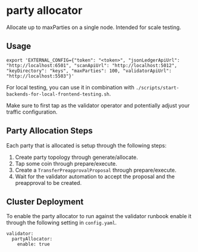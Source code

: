 # party allocator

Allocate up to maxParties on a single node. Intended for scale testing.

## Usage

```
export 'EXTERNAL_CONFIG={"token": "<token>", "jsonLedgerApiUrl": "http://localhost:6501", "scanApiUrl": "http://localhost:5012", "keyDirectory": "keys", "maxParties": 100, "validatorApiUrl": "http://localhost:5503"}'
 ```

 For local testing, you can use it in combination with `./scripts/start-backends-for-local-frontend-testing.sh`.

 Make sure to first tap as the validator operator and potentially adjust your traffic configuration.

## Party Allocation Steps

Each party that is allocated is setup through the following steps:

1. Create party topology through generate/allocate.
2. Tap some coin through prepare/execute.
3. Create a `TransferPreapprovalProposal` through prepare/execute.
4. Wait for the validator automation to accept the proposal and the preapproval to be created.

## Cluster Deployment

To enable the party allocator to run against the validator runbook enable it through the following setting in `config.yaml`.

```
validator:
  partyAllocator:
    enable: true
```
